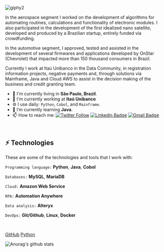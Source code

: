
![giphy2](https://user-images.githubusercontent.com/40063504/87206039-36234c80-c2df-11ea-83bc-0a6171bfd782.gif)
<br/>

In the aerospace segment I worked on the development of algorithms for automating routines, calculations and functionality of electronic modules. I also participated in the development of the first idealized nano satellite, developed and produced by a Brazilian startup, entirely funded via crowdfunding.

In the automotive segment, I approved, tested and assisted in the development of several firmwares and applications developed by OnStar (Chevrolet) that impacted more than 150 thousand consumers in Brazil.

Currently I work at Itaú Unibanco in the Data Community, in registration information projects, negative payments and, through solutions via Mainframe, Java and Cloud AWS to assist in the decision making of the business and credit granting team.

-  📍  I'm currently living in **São Paulo, Brazil**.
- 🏢 I'm currently working at **Itaú Unibanco**
- ⚙️ I use daily: `Python`, `Cobol`, and `Mainframe`.
- 🌱 I’m currently learning **Java**.
- 📫 How to reach me:
[![Twitter Follow](https://img.shields.io/twitter/follow/mallonerz?style=social)](https://twitter.com/mallonerz)
[![Linkedin Badge](https://img.shields.io/badge/-LinkedIn-blue?style=flat-square&logo=Linkedin&logoColor=white&link=https://www.linkedin.com/in/vin%C3%ADcius-a-45180ab2/)](https://www.linkedin.com/in/vin%C3%ADcius-a-45180ab2/)
[![Gmail Badge](https://img.shields.io/badge/-Gmail-c14438?style=flat-square&logo=Gmail&logoColor=white&link=mailto:vmeazevedo@gmail.com)](mailto:vmeazevedo@gmail.com)

<br/>

## ⚡ Technologies

These are some of the technologies and tools that I work with:

`Programming language:` **Python**, **Java**, **Cobol**

`Databases:` **MySQL**, **MariaDB**

`Cloud:` **Amazon Web Service**

`RPA:` **Automation Anywhere**

`Data analysis:` **Alteryx**

`DevOps:` **Git/Github**, **Linux**, **Docker**

<br/>

[GitHub](https://img.shields.io/badge/-GitHub-181717?style=flat-square&logo=github)
[Python](https://img.shields.io/badge/-Python-181717?style=flat-square&logo=Python)

![Anurag's github stats](https://github-readme-stats.vercel.app/api?username=vmeazevedo&show_icons=true&theme=dark)






